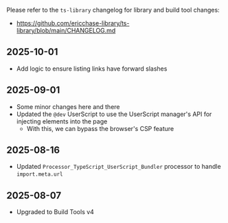 Please refer to the `ts-library` changelog for library and build tool changes:

- https://github.com/ericchase-library/ts-library/blob/main/CHANGELOG.md

## 2025-10-01

- Add logic to ensure listing links have forward slashes

## 2025-09-01

- Some minor changes here and there
- Updated the `@dev` UserScript to use the UserScript manager's API for injecting elements into the page
  - With this, we can bypass the browser's CSP feature

## 2025-08-16

- Updated `Processor_TypeScript_UserScript_Bundler` processor to handle `import.meta.url`

## 2025-08-07

- Upgraded to Build Tools v4
